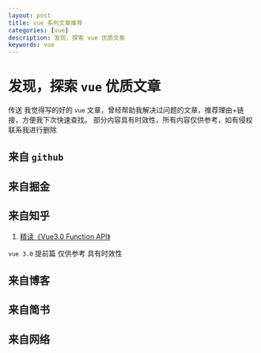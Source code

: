 ```yaml
---
layout: post
title: vue 系列文章推荐
categories: [vue]
description: 发现，探索 vue 优质文章
keywords: vue 
---
```


# 发现，探索 `vue` 优质文章
传送 我觉得写的好的 `vue` 文章，曾经帮助我解决过问题的文章，推荐理由+链接，方便我下次快速查找。
部分内容具有时效性，所有内容仅供参考，如有侵权联系我进行删除

## 来自 `github`

## 来自掘金

## 来自知乎
1.  [精读《Vue3.0 Function API》](https://zhuanlan.zhihu.com/p/71667382)

`vue 3.0` 提前篇 仅供参考 具有时效性 

## 来自博客

## 来自简书

## 来自网络
